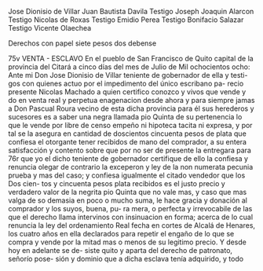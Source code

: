 Jose Dionisio de Villar
Juan Bautista Davila
Testigo Joseph Joaquin Alarcon
Testigo Nicolas de Roxas
Testigo Emidio Perea
Testigo Bonifacio Salazar
Testigo Vicente Olaechea

Derechos con papel
siete pesos dos
debense

75v VENTA - ESCLAVO
En el pueblo de San Francisco de Quito capital de la provincia del
Citará a cinco días del mes de Julio de Mil ochocientos ocho: Ante mi
Don Jose Dionisio de Villar teniente de gobernador de ella y testi-
gos con quienes actuo por el impedimento del único escribano pa-
recio presente Nicolas Machado a quien certifico conozco y vivos
que vende y do en venta real y perpetua enagenacion desde
ahora y para siempre jamas a Don Pascual Roura vecino de
esta dicha provincia para él sus herederos y sucesores es a
saber una negra llamada pio Quinta de su pertenencia lo que
le vende por libre de censo empeño ni hipoteca tacita ni
expresa, y por tal se la asegura en cantidad de doscientos
cincuenta pesos de plata que confiesa el otorgante tener
recibidos de mano del comprador, a su entera satisfacción
y contento sobre que por no ser de presente la entregara para
76r que yo el dicho teniente de gobernador certifique de ello
la confiesa y renuncia olegar de contrario la exceperon y
ley de la non numerata pecunia prueba y mas del caso; y
confiesa igualmente el citado vendedor que los Dos cien-
tos y cincuenta pesos plata recibidos es el justo precio y
verdadero valor de la negrita pio Quinta que no vale mas, y
caso que mas valga de so demasia en poco o mucho suma, le
hace gracia y donación al comprador y los suyos, buena, pu-
ra mera, o perfecta y irrevocabile de las que el derecho
llama intervinos con insinuacion en forma; acerca de lo cual
renuncia la ley del ordenamiento Real fecha en cortes de
Alcalá de Henares, los cuatro años en ella declarados para
repetir el engaño de lo que se compra y vende por la mitad mas
o menos de su legitimo precio. Y desde hoy en adelante se de-
siste quito y aparta del derecho de patronato, señorío pose-
sión y dominio que a dicha esclava tenía adquirido, y todo